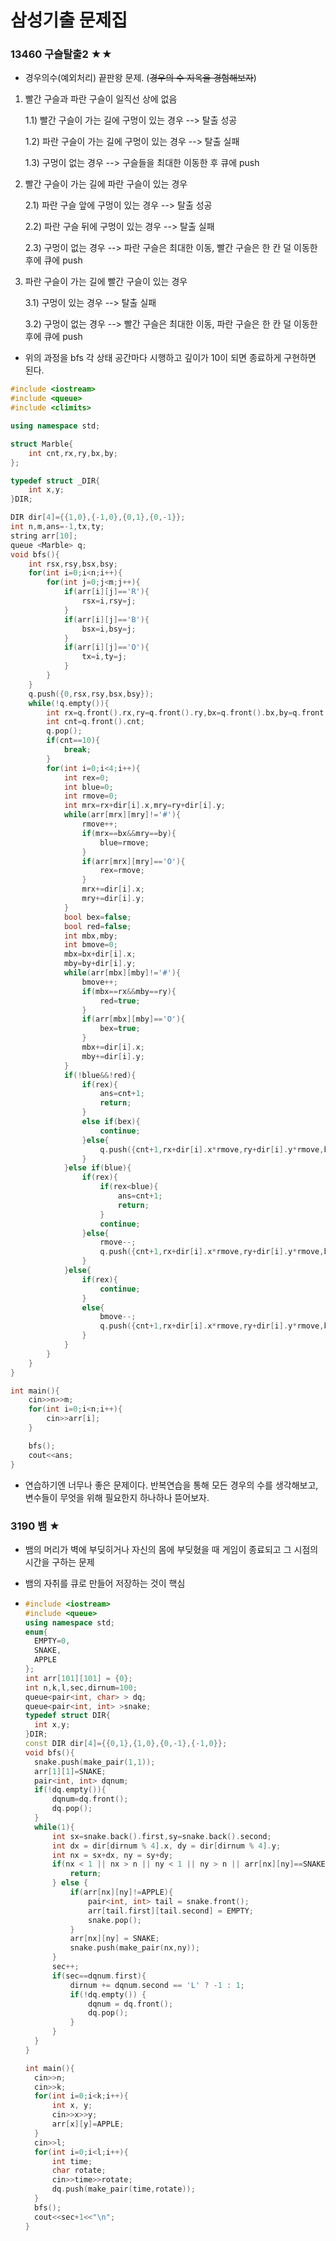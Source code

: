 # 삼성기출 문제집

### 13460 구슬탈출2 ★★

- 경우의수(예외처리) 끝판왕 문제. (~~경우의 수 지옥을 경험해보자~~)

1. 빨간 구슬과 파란 구슬이 일직선 상에 없음

   1.1) 빨간 구슬이 가는 길에 구멍이 있는 경우 --> 탈출 성공

   1.2) 파란 구슬이 가는 길에 구멍이 있는 경우 --> 탈출 실패

   1.3) 구멍이 없는 경우 --> 구슬들을 최대한 이동한 후 큐에 push

2. 빨간 구슬이 가는 길에 파란 구슬이 있는 경우

   2.1) 파란 구슬 앞에 구멍이 있는 경우 --> 탈출 성공

   2.2) 파란 구슬 뒤에 구멍이 있는 경우 --> 탈출 실패

   2.3) 구멍이 없는 경우 --> 파란 구슬은 최대한 이동, 빨간 구슬은 한 칸 덜 이동한 후에 큐에 push

3. 파란 구슬이 가는 길에 빨간 구슬이 있는 경우

   3.1) 구멍이 있는 경우 --> 탈출 실패

   3.2) 구멍이 없는 경우 --> 빨간 구슬은 최대한 이동, 파란 구슬은 한 칸 덜 이동한 후에 큐에 push

- 위의 과정을 bfs 각 상태 공간마다 시행하고 깊이가 10이 되면 종료하게 구현하면 된다.

```c++
#include <iostream>
#include <queue>
#include <climits>

using namespace std;

struct Marble{
	int cnt,rx,ry,bx,by;
};

typedef struct _DIR{
	int x,y;
}DIR;

DIR dir[4]={{1,0},{-1,0},{0,1},{0,-1}};
int n,m,ans=-1,tx,ty;
string arr[10];
queue <Marble> q;
void bfs(){
	int rsx,rsy,bsx,bsy;
	for(int i=0;i<n;i++){
		for(int j=0;j<m;j++){
			if(arr[i][j]=='R'){
				rsx=i,rsy=j;
			}
			if(arr[i][j]=='B'){
				bsx=i,bsy=j;
			}
			if(arr[i][j]=='O'){
				tx=i,ty=j;
			}
		}
	}
	q.push({0,rsx,rsy,bsx,bsy});
	while(!q.empty()){
		int rx=q.front().rx,ry=q.front().ry,bx=q.front().bx,by=q.front().by;
		int cnt=q.front().cnt;
		q.pop();
		if(cnt==10){
			break;
		}
		for(int i=0;i<4;i++){
			int rex=0;
			int blue=0;
			int rmove=0;
			int mrx=rx+dir[i].x,mry=ry+dir[i].y;
			while(arr[mrx][mry]!='#'){
				rmove++;
				if(mrx==bx&&mry==by){
					blue=rmove;
				}
				if(arr[mrx][mry]=='O'){
					rex=rmove;
				}
				mrx+=dir[i].x;
				mry+=dir[i].y;
			}
			bool bex=false;
			bool red=false;
			int mbx,mby;
			int bmove=0;
			mbx=bx+dir[i].x;
			mby=by+dir[i].y;
			while(arr[mbx][mby]!='#'){
				bmove++;
				if(mbx==rx&&mby==ry){
					red=true;
				}
				if(arr[mbx][mby]=='O'){
					bex=true;
				}
				mbx+=dir[i].x;
				mby+=dir[i].y;
			}
			if(!blue&&!red){
				if(rex){
					ans=cnt+1;
					return;
				}
				else if(bex){
					continue;
				}else{
					q.push({cnt+1,rx+dir[i].x*rmove,ry+dir[i].y*rmove,bx+dir[i].x*bmove,by+dir[i].y*bmove});				
				}
			}else if(blue){
				if(rex){
					if(rex<blue){
						ans=cnt+1;
						return;
					}
					continue;
				}else{
					rmove--;
					q.push({cnt+1,rx+dir[i].x*rmove,ry+dir[i].y*rmove,bx+dir[i].x*bmove,by+dir[i].y*bmove});
				}
			}else{
				if(rex){
					continue;
				}
				else{
					bmove--;
					q.push({cnt+1,rx+dir[i].x*rmove,ry+dir[i].y*rmove,bx+dir[i].x*bmove,by+dir[i].y*bmove});
				}
			}
		}
	}	
}

int main(){
	cin>>n>>m;
	for(int i=0;i<n;i++){
		cin>>arr[i];
	}

	bfs();
	cout<<ans;
}
```

- 연습하기엔 너무나 좋은 문제이다. 반복연습을 통해 모든 경우의 수를 생각해보고, 변수들이 무엇을 위해 필요한지 하나하나 뜯어보자.



### 3190 뱀 ★

- 뱀의 머리가 벽에 부딪히거나 자신의 몸에 부딪혔을 때 게임이 종료되고 그 시점의 시간을 구하는 문제
- 뱀의 자취를 큐로 만들어 저장하는 것이 핵심

- ```c++
  #include <iostream>
  #include <queue>
  using namespace std;
  enum{
  	EMPTY=0,
  	SNAKE,
  	APPLE
  };
  int arr[101][101] = {0};
  int n,k,l,sec,dirnum=100;
  queue<pair<int, char> > dq; 
  queue<pair<int, int> >snake;
  typedef struct DIR{
  	int x,y;
  }DIR;
  const DIR dir[4]={{0,1},{1,0},{0,-1},{-1,0}};
  void bfs(){
  	snake.push(make_pair(1,1));
  	arr[1][1]=SNAKE;
  	pair<int, int> dqnum;
  	if(!dq.empty()){
  		dqnum=dq.front();
  		dq.pop();
  	}
  	while(1){
  		int sx=snake.back().first,sy=snake.back().second;
  		int dx = dir[dirnum % 4].x, dy = dir[dirnum % 4].y;
  		int nx = sx+dx, ny = sy+dy;
  		if(nx < 1 || nx > n || ny < 1 || ny > n || arr[nx][ny]==SNAKE){
  			return;
  		} else {
  			if(arr[nx][ny]!=APPLE){
  				pair<int, int> tail = snake.front();
  				arr[tail.first][tail.second] = EMPTY;
  				snake.pop();
  			}
  			arr[nx][ny] = SNAKE;
  			snake.push(make_pair(nx,ny));
  		}
  		sec++;
  		if(sec==dqnum.first){
  			dirnum += dqnum.second == 'L' ? -1 : 1;
  			if(!dq.empty()) {
  				dqnum = dq.front();
  				dq.pop();	
  			}
  		}	
  	}
  }
  
  int main(){
  	cin>>n;
  	cin>>k;
  	for(int i=0;i<k;i++){
  		int x, y;
  		cin>>x>>y;
  		arr[x][y]=APPLE;
  	}
  	cin>>l;
  	for(int i=0;i<l;i++){
  		int time;
  		char rotate;
  		cin>>time>>rotate;
  		dq.push(make_pair(time,rotate));
  	}
  	bfs();	
  	cout<<sec+1<<"\n";
  }
  ```